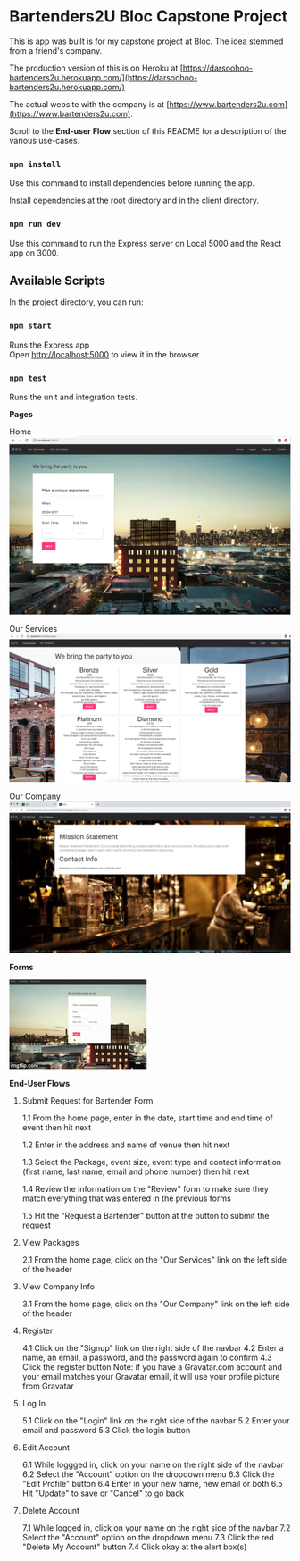 # Bartenders2U Bloc Capstone Project
This is app was built is for my capstone project at Bloc. The idea stemmed from a friend's company. 

The production version of this is on Heroku at [https://darsoohoo-bartenders2u.herokuapp.com/](https://darsoohoo-bartenders2u.herokuapp.com/)

The actual website with the company is at [https://www.bartenders2u.com](https://www.bartenders2u.com).

Scroll to the **End-user Flow** section of this README for a description of the various use-cases.


### `npm install`

Use this command to install dependencies before running the app.

Install dependencies at the root directory and in the client directory.

### `npm run dev`

Use this command to run the Express server on Local 5000 and the React app on 3000.


## Available Scripts

In the project directory, you can run:

### `npm start`

Runs the Express app<br>
Open [http://localhost:5000](http://localhost:5000) to view it in the browser.



### `npm test`

Runs the unit and integration tests.<br>


**Pages**

Home
![alt text](/client/src/components/images/dev-when.png "Home Page")

Our Services
![alt text](/client/src/components/images/dev-packages.png "Packages")

Our Company
![alt text](/client/src/components/images/prod-ourcompany.png "Our Company")

**Forms**

![alt text](/client/src/components/images/multistep-form.gif "Request for Bartender Form")



**End-User Flows**

1. Submit Request for Bartender Form

    1.1 From the home page, enter in the date, start time and end time of event then hit next
   
    1.2 Enter in the address and name of venue then hit next
    
    1.3 Select the Package, event size, event type and contact information (first name, last name, email and phone number) then hit next
   
    1.4 Review the information on the "Review" form to make sure they match everything that was entered in the previous forms
  
    1.5 Hit the "Request a Bartender" button at the button to submit the request


2. View Packages

    2.1 From the home page, click on the "Our Services" link on the left side of the header

3. View Company Info

    3.1 From the home page, click on the "Our Company" link on the left side of the header

4. Register

    4.1 Click on the "Signup" link on the right side of the navbar
    4.2 Enter a name, an email, a password, and the password again to confirm
    4.3 Click the register button
    Note: if you have a Gravatar.com account and your email matches your Gravatar email, it will use your profile picture from Gravatar

5. Log In

    5.1 Click on the "Login" link on the right side of the navbar
    5.2 Enter your email and password
    5.3 Click the login button

6. Edit Account

    6.1 While loggged in, click on your name on the right side of the navbar
    6.2 Select the "Account" option on the dropdown menu
    6.3 Click the "Edit Profile" button
    6.4 Enter in your new name, new email or both
    6.5 Hit "Update" to save or "Cancel" to go back

7. Delete Account

    7.1 While logged in, click on your name on the right side of the navbar
    7.2 Select the "Account" option on the dropdown menu
    7.3 Click the red "Delete My Account" button
    7.4 Click okay at the alert box(s)


